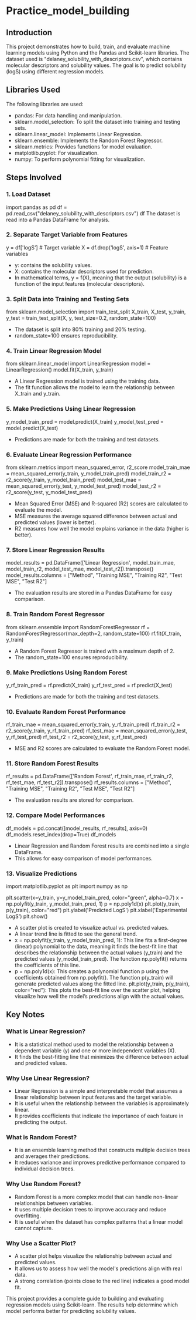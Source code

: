 # Practice_model_building

## Introduction
This project demonstrates how to build, train, and evaluate machine learning models using Python and the Pandas and Scikit-learn libraries. The dataset used is "delaney_solubility_with_descriptors.csv", which contains molecular descriptors and solubility values. The goal is to predict solubility (logS) using different regression models.

## Libraries Used
The following libraries are used:
- pandas: For data handling and manipulation.
- sklearn.model_selection: To split the dataset into training and testing sets.
- sklearn.linear_model: Implements Linear Regression.
- sklearn.ensemble: Implements the Random Forest Regressor.
- sklearn.metrics: Provides functions for model evaluation.
- matplotlib.pyplot: For visualization.
- numpy: To perform polynomial fitting for visualization.

## Steps Involved

### 1. Load Dataset
import pandas as pd
df = pd.read_csv("delaney_solubility_with_descriptors.csv")
df
The dataset is read into a Pandas DataFrame for analysis.

### 2. Separate Target Variable from Features
y = df['logS']  # Target variable
X = df.drop('logS', axis=1)  # Feature variables
- y: contains the solubility values.
- X: contains the molecular descriptors used for prediction.
- In mathematical terms, y = f(X), meaning that the output (solubility) is a function of the input features (molecular descriptors).

### 3. Split Data into Training and Testing Sets
from sklearn.model_selection import train_test_split
X_train, X_test, y_train, y_test = train_test_split(X, y, test_size=0.2, random_state=100)
- The dataset is split into 80% training and 20% testing.
- random_state=100 ensures reproducibility.

### 4. Train Linear Regression Model
from sklearn.linear_model import LinearRegression
model = LinearRegression()
model.fit(X_train, y_train)
- A Linear Regression model is trained using the training data.
- The fit function allows the model to learn the relationship between X_train and y_train.

### 5. Make Predictions Using Linear Regression
y_model_train_pred = model.predict(X_train)
y_model_test_pred = model.predict(X_test)
- Predictions are made for both the training and test datasets.

### 6. Evaluate Linear Regression Performance
from sklearn.metrics import mean_squared_error, r2_score
model_train_mae = mean_squared_error(y_train, y_model_train_pred)
model_train_r2 = r2_score(y_train, y_model_train_pred)
model_test_mae = mean_squared_error(y_test, y_model_test_pred)
model_test_r2 = r2_score(y_test, y_model_test_pred)
- Mean Squared Error (MSE) and R-squared (R2) scores are calculated to evaluate the model.
- MSE measures the average squared difference between actual and predicted values (lower is better).
- R2 measures how well the model explains variance in the data (higher is better).

### 7. Store Linear Regression Results
model_results = pd.DataFrame(['Linear Regression', model_train_mae, model_train_r2, model_test_mae, model_test_r2]).transpose()
model_results.columns = ["Method", "Training MSE", "Training R2", "Test MSE", "Test R2"]
- The evaluation results are stored in a Pandas DataFrame for easy comparison.

### 8. Train Random Forest Regressor
from sklearn.ensemble import RandomForestRegressor
rf = RandomForestRegressor(max_depth=2, random_state=100)
rf.fit(X_train, y_train)
- A Random Forest Regressor is trained with a maximum depth of 2.
- The random_state=100 ensures reproducibility.

### 9. Make Predictions Using Random Forest
y_rf_train_pred = rf.predict(X_train)
y_rf_test_pred = rf.predict(X_test)
- Predictions are made for both the training and test datasets.

### 10. Evaluate Random Forest Performance
rf_train_mae = mean_squared_error(y_train, y_rf_train_pred)
rf_train_r2 = r2_score(y_train, y_rf_train_pred)
rf_test_mae = mean_squared_error(y_test, y_rf_test_pred)
rf_test_r2 = r2_score(y_test, y_rf_test_pred)
- MSE and R2 scores are calculated to evaluate the Random Forest model.

### 11. Store Random Forest Results
rf_results = pd.DataFrame(['Random Forest', rf_train_mae, rf_train_r2, rf_test_mae, rf_test_r2]).transpose()
rf_results.columns = ["Method", "Training MSE", "Training R2", "Test MSE", "Test R2"]
- The evaluation results are stored for comparison.

### 12. Compare Model Performances
df_models = pd.concat([model_results, rf_results], axis=0)
df_models.reset_index(drop=True)
df_models
- Linear Regression and Random Forest results are combined into a single DataFrame.
- This allows for easy comparison of model performances.

### 13. Visualize Predictions
import matplotlib.pyplot as plt
import numpy as np

plt.scatter(x=y_train, y=y_model_train_pred, color="green", alpha=0.7)
x = np.polyfit(y_train, y_model_train_pred, 1)
p = np.poly1d(x)
plt.plot(y_train, p(y_train), color="red")
plt.ylabel('Predicted LogS')
plt.xlabel('Experimental LogS')
plt.show()
- A scatter plot is created to visualize actual vs. predicted values.
- A linear trend line is fitted to see the general trend.
- x = np.polyfit(y_train, y_model_train_pred, 1):
This line fits a first-degree (linear) polynomial to the data, meaning it finds the best-fit line that describes the relationship between the actual values (y_train) and the predicted values (y_model_train_pred). The function np.polyfit() returns the coefficients of this line.
- p = np.poly1d(x):
This creates a polynomial function p using the coefficients obtained from np.polyfit(). The function p(y_train) will generate predicted values along the fitted line.
plt.plot(y_train, p(y_train), color="red"):
This plots the best-fit line over the scatter plot, helping visualize how well the model’s predictions align with the actual values.
## Key Notes
### What is Linear Regression?
- It is a statistical method used to model the relationship between a dependent variable (y) and one or more independent variables (X).
- It finds the best-fitting line that minimizes the difference between actual and predicted values.
### Why Use Linear Regression?
- Linear Regression is a simple and interpretable model that assumes a linear relationship between input features and the target variable.
- It is useful when the relationship between the variables is approximately linear.
- It provides coefficients that indicate the importance of each feature in predicting the output.

### What is Random Forest?
- It is an ensemble learning method that constructs multiple decision trees and averages their predictions.
- It reduces variance and improves predictive performance compared to individual decision trees.

### Why Use Random Forest?
- Random Forest is a more complex model that can handle non-linear relationships between variables.
- It uses multiple decision trees to improve accuracy and reduce overfitting.
- It is useful when the dataset has complex patterns that a linear model cannot capture.

### Why Use a Scatter Plot?
- A scatter plot helps visualize the relationship between actual and predicted values.
- It allows us to assess how well the model's predictions align with real data.
- A strong correlation (points close to the red line) indicates a good model fit.

This project provides a complete guide to building and evaluating regression models using Scikit-learn. The results help determine which model performs better for predicting solubility values.

